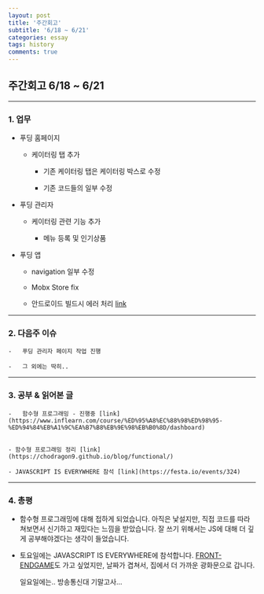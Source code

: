 ```yaml
---
layout: post
title: '주간회고'
subtitle: '6/18 ~ 6/21'
categories: essay
tags: history
comments: true
---
```


## 주간회고 6/18 ~ 6/21

---

### 1. 업무

-   푸딩 홈페이지

    -   케이터링 탭 추가 

        -   기존 케이터링 탭은 케이터링 박스로 수정

        -   기존 코드들의 일부 수정

-   푸딩 관리자

    -   케이터링 관련 기능 추가

        -   메뉴 등록 및 인기상품

-   푸딩 앱

    -   navigation 일부 수정

    -   Mobx Store fix

    -   안드로이드 빌드시 에러 처리 [link](https://www.notion.so/68-AndroidX-50c4ece75e9d46be9c11d9c53ee3e819)

---

### 2. 다음주 이슈

    -   푸딩 관리자 페이지 작업 진행

    -   그 외에는 딱히..

---

### 3. 공부 & 읽어본 글

    -   함수형 프로그래밍 - 진행중 [link](https://www.inflearn.com/course/%ED%95%A8%EC%88%98%ED%98%95-%ED%94%84%EB%A1%9C%EA%B7%B8%EB%9E%98%EB%B0%8D/dashboard)


    - 함수형 프로그래밍 정리 [link](https://chodragon9.github.io/blog/functional/)

    - JAVASCRIPT IS EVERYWHERE 참석 [link](https://festa.io/events/324)

---

### 4. 총평

-    함수형 프로그래밍에 대해 접하게 되었습니다. 아직은 낯설지만, 직접 코드를 따라 쳐보면서 신기하고 재밌다는 느낌을 받았습니다. 잘 쓰기 위해서는 JS에 대해 더 깊게 공부해야겠다는 생각이 들었습니다.

-   토요일에는 JAVASCRIPT IS EVERYWHERE에 참석합니다. 
    [FRONT-ENDGAME](https://festa.io/events/317)도 가고 싶었지만, 날짜가 겹쳐서, 집에서 더 가까운 광화문으로 갑니다.

    일요일에는.. 방송통신대 기말고사...

